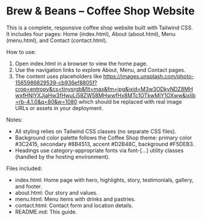 # Brew & Beans – Coffee Shop Website

This is a complete, responsive coffee shop website built with Tailwind CSS. It includes four pages: Home (index.html), About (about.html), Menu (menu.html), and Contact (contact.html).

How to use:

1. Open index.html in a browser to view the home page.
2. Use the navigation links to explore About, Menu, and Contact pages.
3. The content uses placeholders like https://images.unsplash.com/photo-1565986829539-cb936ef8805f?crop=entropy&cs=tinysrgb&fit=max&fm=jpg&ixid=M3w3ODkyNDZ8MHwxfHNlYXJjaHw3fHwuLi58ZW58MHwwfHx8MTc1OTkwMjY1OXww&ixlib=rb-4.1.0&q=80&w=1080 which should be replaced with real image URLs or assets in your deployment.

Notes:
- All styling relies on Tailwind CSS classes (no separate CSS files).
- Background color palette follows the Coffee Shop theme: primary color #3C2415, secondary #8B4513, accent #D2B48C, background #F5DEB3.
- Headings use category-appropriate fonts via font-[...] utility classes (handled by the hosting environment).

Files included:
- index.html: Home page with hero, highlights, story, testimonials, gallery, and footer.
- about.html: Our story and values.
- menu.html: Menu items with drinks and pastries.
- contact.html: Contact form and location details.
- README.md: This guide.
